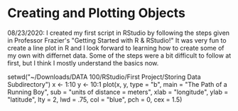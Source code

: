 # Creating and Plotting Objects

08/23/2020: I created my first script in RStudio by following the steps given in Professor Frazier's "Getting Started with R & RStudio!" It was very fun to create a line plot in R and I look forward to learning how to create some of my own with differnet data. Some of the steps were a bit difficult to follow at first, but I think I mostly understand the basics now.

setwd("~/Downloads/DATA 100/RStudio/First Project/Storing Data Subdirectory")
x <- 1:10
y <- 10:1
plot(x, y, type = "b", main = "The Path of a Running Boy", 
     sub = "units of distance = meters", 
     xlab = "longitude", 
     ylab = "latitude",
     lty = 2,
     lwd = .75,
     col = "blue",
     pch = 0,
     cex = 1.5)
